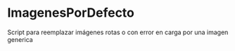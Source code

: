 ImagenesPorDefecto
==================

Script para reemplazar imágenes rotas o con error en carga por una imagen generica
